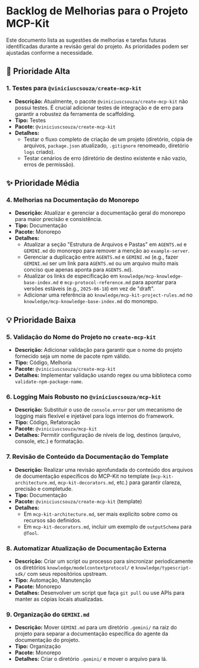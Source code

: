 # Backlog de Melhorias para o Projeto MCP-Kit

Este documento lista as sugestões de melhorias e tarefas futuras identificadas durante a revisão geral do projeto. As prioridades podem ser ajustadas conforme a necessidade.

## 🚀 Prioridade Alta

### 1. Testes para `@viniciuscsouza/create-mcp-kit`
- **Descrição:** Atualmente, o pacote `@viniciuscsouza/create-mcp-kit` não possui testes. É crucial adicionar testes de integração e de erro para garantir a robustez da ferramenta de scaffolding.
- **Tipo:** Testes
- **Pacote:** `@viniciuscsouza/create-mcp-kit`
- **Detalhes:**
    - Testar o fluxo completo de criação de um projeto (diretório, cópia de arquivos, `package.json` atualizado, `.gitignore` renomeado, diretório `logs` criado).
    - Testar cenários de erro (diretório de destino existente e não vazio, erros de permissão).

## ✨ Prioridade Média

### 4. Melhorias na Documentação do Monorepo
- **Descrição:** Atualizar e gerenciar a documentação geral do monorepo para maior precisão e consistência.
- **Tipo:** Documentação
- **Pacote:** Monorepo
- **Detalhes:**
    - Atualizar a seção "Estrutura de Arquivos e Pastas" em `AGENTS.md` e `GEMINI.md` do monorepo para remover a menção ao `example-server`.
    - Gerenciar a duplicação entre `AGENTS.md` e `GEMINI.md` (e.g., fazer `GEMINI.md` ser um link para `AGENTS.md` ou um arquivo muito mais conciso que apenas aponta para `AGENTS.md`).
    - Atualizar os links de especificação em `knowledge/mcp-knowledge-base-index.md` e `mcp-protocol-reference.md` para apontar para versões estáveis (e.g., `2025-06-18`) em vez de "draft".
    - Adicionar uma referência ao `knowledge/mcp-kit-project-rules.md` no `knowledge/mcp-knowledge-base-index.md` do monorepo.

## 💡 Prioridade Baixa

### 5. Validação do Nome do Projeto no `create-mcp-kit`
- **Descrição:** Adicionar validação para garantir que o nome do projeto fornecido seja um nome de pacote npm válido.
- **Tipo:** Código, Melhoria
- **Pacote:** `@viniciuscsouza/create-mcp-kit`
- **Detalhes:** Implementar validação usando regex ou uma biblioteca como `validate-npm-package-name`.

### 6. Logging Mais Robusto no `@viniciuscsouza/mcp-kit`
- **Descrição:** Substituir o uso de `console.error` por um mecanismo de logging mais flexível e injetável para logs internos do framework.
- **Tipo:** Código, Refatoração
- **Pacote:** `@viniciuscsouza/mcp-kit`
- **Detalhes:** Permitir configuração de níveis de log, destinos (arquivo, console, etc.) e formatação.

### 7. Revisão de Conteúdo da Documentação do Template
- **Descrição:** Realizar uma revisão aprofundada do conteúdo dos arquivos de documentação específicos do MCP-Kit no template (`mcp-kit-architecture.md`, `mcp-kit-decorators.md`, etc.) para garantir clareza, precisão e completude.
- **Tipo:** Documentação
- **Pacote:** `@viniciuscsouza/create-mcp-kit` (template)
- **Detalhes:**
    - Em `mcp-kit-architecture.md`, ser mais explícito sobre como os recursos são definidos.
    - Em `mcp-kit-decorators.md`, incluir um exemplo de `outputSchema` para `@Tool`.

### 8. Automatizar Atualização de Documentação Externa
- **Descrição:** Criar um script ou processo para sincronizar periodicamente os diretórios `knowledge/modelcontextprotocol/` e `knowledge/typescript-sdk/` com seus repositórios upstream.
- **Tipo:** Automação, Manutenção
- **Pacote:** Monorepo
- **Detalhes:** Desenvolver um script que faça `git pull` ou use APIs para manter as cópias locais atualizadas.

### 9. Organização do `GEMINI.md`
- **Descrição:** Mover `GEMINI.md` para um diretório `.gemini/` na raiz do projeto para separar a documentação específica do agente da documentação do projeto.
- **Tipo:** Organização
- **Pacote:** Monorepo
- **Detalhes:** Criar o diretório `.gemini/` e mover o arquivo para lá.

